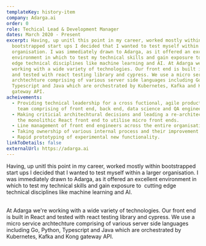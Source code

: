 ```yaml
---
templateKey: history-item
company: Adarga.ai
order: 0
role: Techical Lead & Development Manager
dates: March 2020 - Present
excerpt: Having, up unitl this point in my career, worked mostly within
  bootstrapped start ups I decided that I wanted to test myself within a larger
  organisation. I was immediately drawn to Adarga, as it offered an excellent
  environment in which to test my technical skills and gain exposure to  cutting
  edge technical disciplines like machine learning and AI. At Adarga we're
  working with a wide variety of technologies. Our front end is built in React
  and tested with react testing library and cypress. We use a micro service
  archtechture comprising of various server side languages including Go, Python,
  Typescript and Java which are orchestrated by Kubernetes, Kafka and Kong
  gateway API.
acheivements:
  - Providing technical leadership for a cross fuctional, agile product delivery
    team comprising of front end, back end, data science and QA engineers.
  - Making criticial architechtural decisions and leading a re-architecture of
    the monolithic React front end to utilise micro front ends.
  - Line management of front end engineers across the entire organisation.
  - Taking ownership of various internal process and their improvement.
  - Rapid prototyping of experimental new functionality.
linkToDetails: false
externalUrl: https://adarga.ai
---
```

Having, up unitl this point in my career, worked mostly within bootstrapped start ups I decided that I wanted to test myself within a larger organisation. I was immediately drawn to Adarga, as it offered an excellent environment in which to test my technical skills and gain exposure to  cutting edge technical disciplines like machine learning and AI.

\
At Adarga we're working with a wide variety of technologies. Our front end is built in React and tested with react testing library and cypress. We use a micro service archtechture comprising of various server side languages including Go, Python, Typescript and Java which are orchestrated by Kubernetes, Kafka and Kong gateway API.